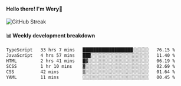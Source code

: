 #### Hello there! I'm Wery👋


![GitHub Streak](https://github-readme-streak-stats.herokuapp.com/?user=weryzebra-yue&theme=swift&hide_border=false&include_all_commits=true)



#### 📊 Weekly development breakdown
<!--START_SECTION:waka-->

```txt
TypeScript   33 hrs 7 mins   ███████████████████░░░░░░   76.15 %
JavaScript   4 hrs 57 mins   ███░░░░░░░░░░░░░░░░░░░░░░   11.40 %
HTML         2 hrs 41 mins   █▓░░░░░░░░░░░░░░░░░░░░░░░   06.19 %
SCSS         1 hr 10 mins    ▓░░░░░░░░░░░░░░░░░░░░░░░░   02.69 %
CSS          42 mins         ▒░░░░░░░░░░░░░░░░░░░░░░░░   01.64 %
YAML         11 mins         ░░░░░░░░░░░░░░░░░░░░░░░░░   00.45 %
```

<!--END_SECTION:waka-->

